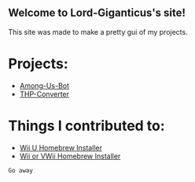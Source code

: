 ## Welcome to Lord-Giganticus's site!
This site was made to make a pretty gui of my projects.

# Projects:
* [Among-Us-Bot](https://lord-giganticus.github.io/Among-Us-Bot/)
* [THP-Converter](https://lord-giganticus.github.io/THP-Conveter/)

# Things I contributed to:
* [Wii U Homebrew Installer](https://mattamech.github.io/Wii-U-Homebrew-Installer/)
* [Wii or VWii Homebrew Installer](https://mattamech.github.io/Wii-or-VWii-Homebrew-Installer/)

`Go away`

